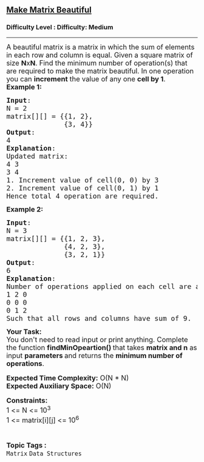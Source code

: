 <h2><a href="https://www.geeksforgeeks.org/problems/make-matrix-beautiful-1587115620/0">Make Matrix Beautiful</a></h2><h3>Difficulty Level : Difficulty: Medium</h3><hr><div class="problems_problem_content__Xm_eO"><p><span style="font-size: 18px;">A beautiful matrix is a matrix in which the sum of elements in each row and column is equal. Given a square matrix&nbsp;of size <strong>N</strong>x<strong>N</strong>. Find the&nbsp;minimum number of operation(s) that are required to make the matrix beautiful.&nbsp;In one operation you can&nbsp;<strong>increment</strong> the&nbsp;value of any one&nbsp;<strong>cell by 1</strong>.<br><strong>Example 1:</strong></span></p>
<pre><span style="font-size: 18px;"><strong>Input</strong>:
N = 2
matrix[][] = {{1, 2},
&nbsp;             {3, 4}}
<strong>Output</strong>: <br>4
<strong>Explanation</strong>:
Updated matrix:
4 3
3 4
1. Increment value of cell(0, 0) by 3
2. Increment value of cell(0, 1) by 1
Hence total 4 operation are required.
</span></pre>
<p><span style="font-size: 18px;"><strong>Example 2:</strong></span></p>
<pre><span style="font-size: 18px;"><strong>Input</strong>:
N = 3
matrix[][] = {{1, 2, 3},
&nbsp;             {4, 2, 3},
&nbsp;             {3, 2, 1}}
<strong>Output</strong>: <br>6
<strong>Explanation</strong>:
Number of operations applied on each cell are as follows:<br>1 2 0<br>0 0 0<br>0 1 2<br>Such that all rows and columns have sum of 9.</span>
</pre>
<p><span style="font-size: 18px;"><strong>Your Task:&nbsp;</strong><br>You don't need to read input or print anything.&nbsp;Complete the function <strong>findMinOpeartion()&nbsp;</strong>that takes <strong>matrix and n</strong> as input&nbsp;<strong>parameters </strong>and returns the&nbsp;<strong>minimum number of operations</strong>.</span><br><br><span style="font-size: 18px;"><strong>Expected Time Complexity:</strong>&nbsp;O(N * N)<br><strong>Expected Auxiliary Space:</strong>&nbsp;O(N)</span><br><br><span style="font-size: 18px;"><strong>Constraints:</strong><br>1 &lt;= N &lt;= 10<sup>3</sup><br>1 &lt;= matrix[i][j] &lt;= 10<sup>6</sup></span></p></div><br><p><span style=font-size:18px><strong>Topic Tags : </strong><br><code>Matrix</code>&nbsp;<code>Data Structures</code>&nbsp;